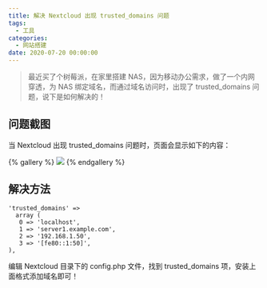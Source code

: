 ```yaml
---
title: 解决 Nextcloud 出现 trusted_domains 问题
tags:
  - 工具
categories:
  - 网站搭建
date: 2020-07-20 00:00:00
---
```


> 最近买了个树莓派，在家里搭建 NAS，因为移动办公需求，做了一个内网穿透，为 NAS 绑定域名，而通过域名访问时，出现了 trusted_domains 问题，说下是如何解决的！

<!-- more -->

## 问题截图

当 Nextcloud 出现 trusted_domains 问题时，页面会显示如下的内容：

{% gallery %}
![](https://cdn.dusays.com/2020/07/243-1.jpg)
{% endgallery %}

## 解决方法

```
'trusted_domains' =>
  array (
   0 => 'localhost',
   1 => 'server1.example.com',
   2 => '192.168.1.50',
   3 => '[fe80::1:50]',
),
```

编辑 Nextcloud 目录下的 config.php 文件，找到 trusted_domains 项，安装上面格式添加域名即可！
